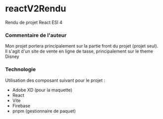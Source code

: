# reactV2Rendu
Rendu de projet React ESI 4

### Commentaire de l'auteur
Mon projet portera principalement sur la partie front du projet (projet seul).
Il s'agit d'un site de vente en ligne de tasse, principalement sur le theme Disney

### Technologie
Utilisation des composant suivant pour le projet :
 - Adobe XD (pour la maquette)
 - React
 - Vite
 - Firebase
 - pnpm (gestionnaire de paquet)